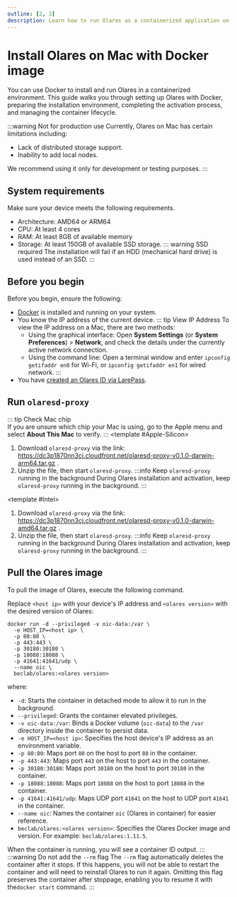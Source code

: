 ```yaml
---
outline: [2, 3]
description: Learn how to run Olares as a containerized application on Mac with Docker, covering image setup and container configuration.
---
```

# Install Olares on Mac with Docker image
You can use Docker to install and run Olares in a containerized environment. This guide walks you through setting up Olares with Docker, preparing the installation environment, completing the activation process, and managing the container lifecycle.

:::warning Not for production use
Currently, Olares on Mac has certain limitations including:
- Lack of distributed storage support.
- Inability to add local nodes.

We recommend using it only for development or testing purposes.
:::

<!--@include: ./reusables.md{45,51}-->

## System requirements
Make sure your device meets the following requirements.

- Architecture: AMD64 or ARM64
- CPU: At least 4 cores
- RAM: At least 8GB of available memory
- Storage: At least 150GB of available SSD storage. 
::: warning SSD required
The installation will fail if an HDD (mechanical hard drive) is used instead of an SSD.
:::

## Before you begin
Before you begin, ensure the following:
- [Docker](https://www.docker.com/) is installed and running on your system.
- You know the IP address of the current device.
  ::: tip View IP Address
  To view the IP address on a Mac, there are two methods:
   - Using the graphical interface: Open **System Settings** (or **System Preferences**) > **Network**, and check the details under the currently active network connection.
   - Using the command line: Open a terminal window and enter `ipconfig getifaddr en0` for Wi-Fi, or `ipconfig getifaddr en1` for wired network.
     :::
- You have [created an Olares ID via LarePass](/manual/get-started/create-olares-id.md).

## Run `olaresd-proxy`
::: tip Check Mac chip  
If you are unsure which chip your Mac is using, go to the Apple menu and select **About This Mac** to verify.
:::
<tabs>
<template #Apple-Silicon>

1. Download `olaresd-proxy` via the link: https://dc3p1870nn3cj.cloudfront.net/olaresd-proxy-v0.1.0-darwin-arm64.tar.gz .
2. Unzip the file, then start `olaresd-proxy`.
   :::info Keep `olaresd-proxy` running in the background
   During Olares installation and activation, keep `olaresd-proxy` running in the background.
   :::
</template>

<template #Intel>

1. Download `olaresd-proxy` via the link: https://dc3p1870nn3cj.cloudfront.net/olaresd-proxy-v0.1.0-darwin-amd64.tar.gz .
2. Unzip the file, then start `olaresd-proxy`.
   :::info Keep `olaresd-proxy` running in the background
   During Olares installation and activation, keep `olaresd-proxy` running in the background.
   :::
</template>
</tabs>

## Pull the Olares image

To pull the image of Olares, execute the following command.

Replace `<host ip>` with your device's IP address and `<olares version>` with the desired version of Olares:
```bash{2,9}
docker run -d --privileged -v oic-data:/var \
  -e HOST_IP=<host ip> \
  -p 80:80 \
  -p 443:443 \
  -p 30180:30180 \
  -p 18088:18088 \
  -p 41641:41641/udp \
  --name oic \
  beclab/olares:<olares version>
```
where:
  - `-d`: Starts the container in detached mode to allow it to run in the background.
  - `--privileged`: Grants the container elevated privileges.
  - `-v oic-data:/var`: Binds a Docker volume (`oic-data`) to the `/var` directory inside the container to persist data.
  - `-e HOST_IP=<host ip>`: Specifies the host device's IP address as an environment variable.
  - `-p 80:80`: Maps port `80` on the host to port `80` in the container.
  - `-p 443:443`: Maps port `443` on the host to port `443` in the container.
  - `-p 30180:30180`: Maps port `30180` on the host to port `30180` in the container.
  - `-p 18088:18088`: Maps port `18088` on the host to port `18088` in the container.
  - `-p 41641:41641/udp`: Maps UDP port `41641` on the host to UDP port `41641` in the container.
  - `--name oic`: Names the container `oic` (Olares in container) for easier reference.
  - `beclab/olares:<olares version>`: Specifies the Olares Docker image and version. For example: `beclab/olares:1.11.5`.

When the container is running, you will see a container ID output.
:::
:::warning Do not add the `--rm` flag
The `--rm` flag automatically deletes the container after it stops. If this happens, you will not be able to restart the container and will need to reinstall Olares to run it again. Omitting this flag preserves the container after stoppage, enabling you to resume it with the`docker start` command.
:::

<!--@include: ./install-and-activate-olares.md-->

<!--@include: ./manage-olares-container.md-->

<!--@include: ./reusables.md{39,43}-->
